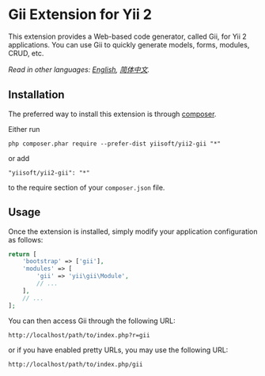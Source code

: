 Gii Extension for Yii 2
========================

This extension provides a Web-based code generator, called Gii, for Yii 2 applications.
You can use Gii to quickly generate models, forms, modules, CRUD, etc.

*Read in other languages: [English](README.md),  [简体中文](README.zh-CN.md).*

Installation
------------

The preferred way to install this extension is through [composer](http://getcomposer.org/download/).

Either run

```
php composer.phar require --prefer-dist yiisoft/yii2-gii "*"
```

or add

```
"yiisoft/yii2-gii": "*"
```

to the require section of your `composer.json` file.


Usage
-----

Once the extension is installed, simply modify your application configuration as follows:

```php
return [
    'bootstrap' => ['gii'],
    'modules' => [
        'gii' => 'yii\gii\Module',
        // ...
    ],
    // ...
];
```

You can then access Gii through the following URL:

```
http://localhost/path/to/index.php?r=gii
```

or if you have enabled pretty URLs, you may use the following URL:

```
http://localhost/path/to/index.php/gii
```
